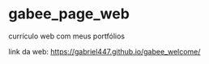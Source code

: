 # gabee_page_web
currículo web com meus portfólios

link da web:
https://gabriel447.github.io/gabee_welcome/
